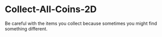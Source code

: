 # Collect-All-Coins-2D
Be careful with the items you collect because sometimes you might find something different.
